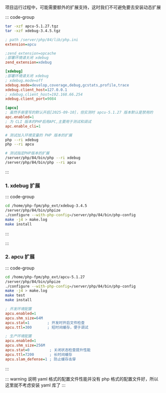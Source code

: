 项目运行过程中，可能需要额外的扩展支持，这时我们不可避免要去安装动态扩展

::: code-group

```bash [解压扩展包]
tar -xzf apcu-5.1.27.tgz
tar -xzf xdebug-3.4.5.tgz
```

```ini [84配置扩展]
; path /server/php/84/lib/php.ini
extension=apcu

;zend_extension=opcache
;部署环境请关闭 xdebug
zend_extension=xdebug

[xdebug]
;部署环境请关闭 xdebug
; xdebug.mode=off
xdebug.mode=develop,coverage,debug,gcstats,profile,trace
xdebug.client_host=127.0.0.1
; xdebug.client_host=192.168.66.254
xdebug.client_port=9084

[apcu]
; 虽然手册里写的默认开启[2025-09-10]，但实测时 apcu-5.1.27 版本默认是禁用的
apc.enabled=1
; 为 CLI 版本的PHP启用APC,主要用于测试和调试
apc.enable_cli=1
```

```bash [测试扩展]
# 测试加入环境变量的 PHP 版本的扩展
php --ri xdebug
php --ri apcu

# 测试指定PHP版本的扩展
/server/php/84/bin/php --ri xdebug
/server/php/84/bin/php --ri apcu
```

:::

### 1. xdebug 扩展

::: code-group

```bash [84编译]
cd /home/php-fpm/php_ext/xdebug-3.4.5
/server/php/84/bin/phpize
./configure --with-php-config=/server/php/84/bin/php-config
make -j4 > make.log
make install
```

:::

:::

### 2. apcu 扩展

::: code-group

```bash [84]
cd /home/php-fpm/php_ext/apcu-5.1.27
/server/php/84/bin/phpize
./configure --with-php-config=/server/php/84/bin/php-config
make -j4 > make.log
make test
make install
```

```ini [配置参考]
; 开发环境配置
apcu.enabled=1
apcu.shm_size=64M
apcu.stat=1        ; 开发时开启文件检查
apcu.ttl=300       ; 短时间缓存，便于调试

; 生产环境配置
apcu.enabled=1
apcu.shm_size=256M
apcu.stat=0         ; 关闭状态检查提升性能
apcu.ttl=7200       ; 长时间缓存
apcu.slam_defense=1 ; 防止缓存击穿
```

:::

::: warning 说明
yaml 格式的配置文件性能并没有 php 格式的配置文件好，所以这里就不考虑安装 yaml 库了
:::
